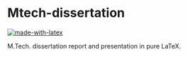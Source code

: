 # Mtech-dissertation

[![made-with-latex](https://img.shields.io/badge/Made%20with-LaTeX-1f425f.svg)](https://www.latex-project.org/)


M.Tech. dissertation report and presentation in pure LaTeX.
